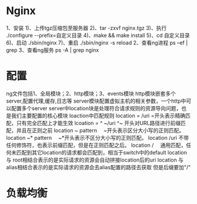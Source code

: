 # Nginx
1、安装
  1)、上传tgz压缩包至服务器
  2)、tar -zxvf nginx.tgz
  3)、执行 ./configure --prefix=自定义目录
  4)、make && make install
  5)、cd 自定义目录
  6)、启动 ./sbin/nginx
  7)、重启 ./sbin/nginx -s reload
2、查看ng进程
  ps –ef | grep 
3、查看ng服务
  ps -A | grep nginx    
# 配置
ng文件包括1、全局模块；2、http模块；3、events模块
http模块嵌套多个server,配置代理,缓存,日志等
server模块配置虚拟主机的相关参数，一个http中可以配置多个server
server中location块是处理符合请求规则的资源导向问题，也是我们主要配置的核心模块
loaction中匹配规则
location = /uri =开头表示精确匹配，只有完全匹配上才能生效
lcoation = ^ ~/uri ^~ 开头对URL路径进行前缀匹配，并且在正则之前
location ~ pattern 　~开头表示区分大小写的正则匹配。
location ~* pattern 　~*开头表示不区分大小写的正则匹配。
location /uri 不带任何修饰符，也表示前缀匹配，但是在正则匹配之后。
location / 　通用匹配，任何未匹配到其它location的请求都会匹配到，相当于switch中的default
location 与 root相结合表示的是实际请求的资源会自动拼接location后的uri
location 与 alias相结合表示的是实际请求的资源会去alias配置的路径去获取 但是后缀要加"/"


 
# 负载均衡

